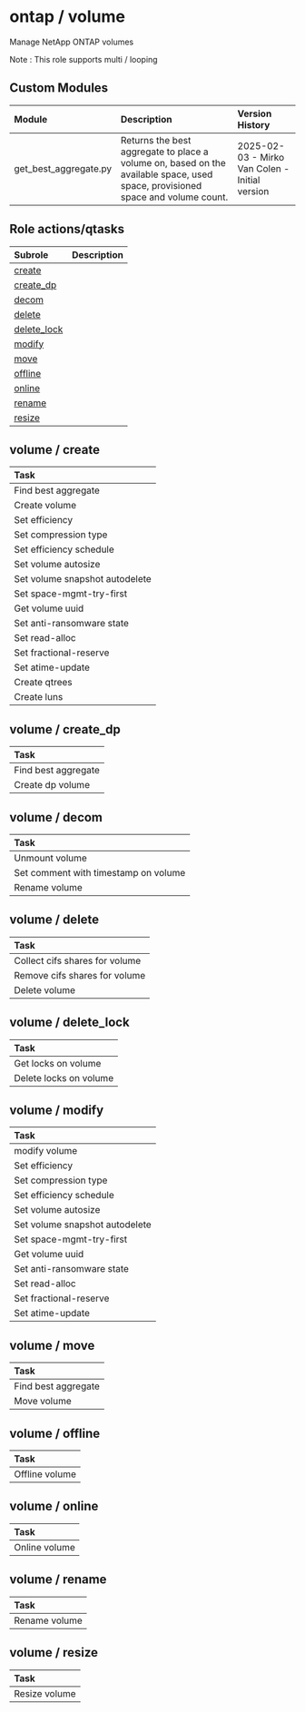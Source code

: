 # ontap / volume 
Manage NetApp ONTAP volumes  
  
Note : This role supports multi / looping




## Custom Modules

| Module | Description | Version History |
| :----- | :---------- | :-------------- |
| get_best_aggregate.py | Returns the best aggregate to place a volume on, based on the available space, used space, provisioned space and volume count. | 2025-02-03 - Mirko Van Colen - Initial version |



## Role actions/qtasks

| Subrole | Description |
| :------ | :---------- |
| [create](#volume--create) |  |
| [create_dp](#volume--create_dp) |  |
| [decom](#volume--decom) |  |
| [delete](#volume--delete) |  |
| [delete_lock](#volume--delete_lock) |  |
| [modify](#volume--modify) |  |
| [move](#volume--move) |  |
| [offline](#volume--offline) |  |
| [online](#volume--online) |  |
| [rename](#volume--rename) |  |
| [resize](#volume--resize) |  |




## volume / create


| Task |
| :--- |
| Find best aggregate  |
| Create volume  |
| Set efficiency  |
| Set compression type  |
| Set efficiency schedule  |
| Set volume autosize  |
| Set volume snapshot autodelete  |
| Set space-mgmt-try-first  |
| Get volume uuid  |
| Set anti-ransomware state  |
| Set read-alloc  |
| Set fractional-reserve  |
| Set atime-update  |
| Create qtrees  |
| Create luns  |



## volume / create_dp


| Task |
| :--- |
| Find best aggregate  |
| Create dp volume  |



## volume / decom


| Task |
| :--- |
| Unmount volume  |
| Set comment with timestamp on volume  |
| Rename volume  |



## volume / delete


| Task |
| :--- |
| Collect cifs shares for volume  |
| Remove cifs shares for volume  |
| Delete volume  |



## volume / delete_lock


| Task |
| :--- |
| Get locks on volume  |
| Delete locks on volume  |



## volume / modify


| Task |
| :--- |
| modify volume  |
| Set efficiency  |
| Set compression type  |
| Set efficiency schedule  |
| Set volume autosize  |
| Set volume snapshot autodelete  |
| Set space-mgmt-try-first  |
| Get volume uuid  |
| Set anti-ransomware state  |
| Set read-alloc  |
| Set fractional-reserve  |
| Set atime-update  |



## volume / move


| Task |
| :--- |
| Find best aggregate  |
| Move volume  |



## volume / offline


| Task |
| :--- |
| Offline volume  |



## volume / online


| Task |
| :--- |
| Online volume  |



## volume / rename


| Task |
| :--- |
| Rename volume  |



## volume / resize


| Task |
| :--- |
| Resize volume  |




